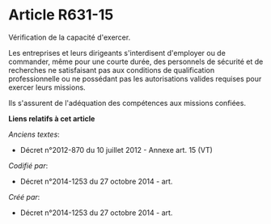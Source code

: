 # Article R631-15

Vérification de la capacité d'exercer.

Les entreprises et leurs dirigeants s'interdisent d'employer ou de commander, même pour une courte durée, des personnels de
sécurité et de recherches ne satisfaisant pas aux conditions de qualification professionnelle ou ne possédant pas les
autorisations valides requises pour exercer leurs missions.

Ils s'assurent de l'adéquation des compétences aux missions confiées.

**Liens relatifs à cet article**

_Anciens textes_:

  - Décret n°2012-870 du 10 juillet 2012 -  Annexe art. 15 (VT)

_Codifié par_:

  - Décret n°2014-1253 du 27 octobre 2014 - art.

_Créé par_:

  - Décret n°2014-1253 du 27 octobre 2014 - art.
